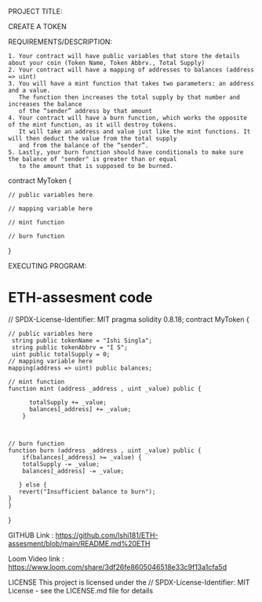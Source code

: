 PROJECT TITLE:

CREATE A TOKEN


REQUIREMENTS/DESCRIPTION:

    1. Your contract will have public variables that store the details about your coin (Token Name, Token Abbrv., Total Supply)
    2. Your contract will have a mapping of addresses to balances (address => uint)
    3. You will have a mint function that takes two parameters: an address and a value. 
       The function then increases the total supply by that number and increases the balance 
       of the “sender” address by that amount
    4. Your contract will have a burn function, which works the opposite of the mint function, as it will destroy tokens. 
       It will take an address and value just like the mint functions. It will then deduct the value from the total supply 
       and from the balance of the “sender”.
    5. Lastly, your burn function should have conditionals to make sure the balance of "sender" is greater than or equal 
       to the amount that is supposed to be burned.


contract MyToken {

    // public variables here

    // mapping variable here

    // mint function

    // burn function

}

EXECUTING PROGRAM:
# ETH-assesment code
// SPDX-License-Identifier: MIT
pragma solidity 0.8.18;
contract MyToken {

    // public variables here
     string public tokenName = "Ishi Singla";
     string public tokenAbbrv = "I S";
     uint public totalSupply = 0;
    // mapping variable here
    mapping(address => uint) public balances;

    // mint function
    function mint (address _address , uint _value) public {
        
          totalSupply += _value;
          balances[_address] += _value;
        }



    // burn function
    function burn (address _address , uint _value) public {
        if(balances[_address] >= _value) {
        totalSupply -= _value;
        balances[_address] -= _value;

       } else {
       revert("Insufficient balance to burn");
    }
    }
}

GITHUB Link :
https://github.com/Ishi181/ETH-assesment/blob/main/README.md%20ETH

Loom Video link :
https://www.loom.com/share/3df26fe8605046518e33c9f13a1cfa5d

LICENSE 
This project is licensed under the // SPDX-License-Identifier: MIT License - see the LICENSE.md file for details
